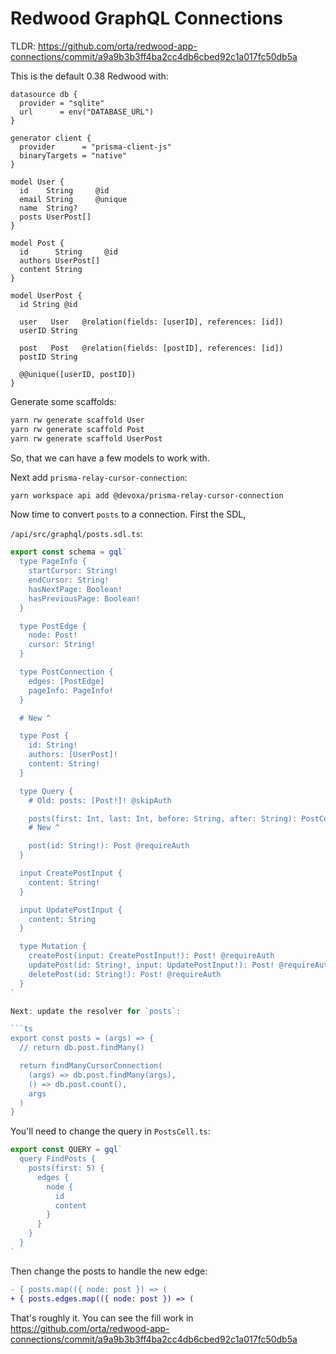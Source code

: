 # Redwood GraphQL Connections

TLDR: https://github.com/orta/redwood-app-connections/commit/a9a9b3b3ff4ba2cc4db6cbed92c1a017fc50db5a

This is the default 0.38 Redwood with:

```prisma
datasource db {
  provider = "sqlite"
  url      = env("DATABASE_URL")
}

generator client {
  provider      = "prisma-client-js"
  binaryTargets = "native"
}

model User {
  id    String     @id
  email String     @unique
  name  String?
  posts UserPost[]
}

model Post {
  id      String     @id
  authors UserPost[]
  content String
}

model UserPost {
  id String @id

  user   User   @relation(fields: [userID], references: [id])
  userID String

  post   Post   @relation(fields: [postID], references: [id])
  postID String

  @@unique([userID, postID])
}
```

Generate some scaffolds:


```sh
yarn rw generate scaffold User
yarn rw generate scaffold Post
yarn rw generate scaffold UserPost
```

So, that we can have a few models to work with.

Next add `prisma-relay-cursor-connection`:

```sh
yarn workspace api add @devoxa/prisma-relay-cursor-connection
```

Now time to convert `posts` to a connection. First the SDL,

`/api/src/graphql/posts.sdl.ts`:

```ts
export const schema = gql`
  type PageInfo {
    startCursor: String!
    endCursor: String!
    hasNextPage: Boolean!
    hasPreviousPage: Boolean!
  }

  type PostEdge {
    node: Post!
    cursor: String!
  }

  type PostConnection {
    edges: [PostEdge]
    pageInfo: PageInfo!
  }

  # New ^

  type Post {
    id: String!
    authors: [UserPost]!
    content: String!
  }

  type Query {
    # Old: posts: [Post!]! @skipAuth

    posts(first: Int, last: Int, before: String, after: String): PostConnection
    # New ^

    post(id: String!): Post @requireAuth
  }

  input CreatePostInput {
    content: String!
  }

  input UpdatePostInput {
    content: String
  }

  type Mutation {
    createPost(input: CreatePostInput!): Post! @requireAuth
    updatePost(id: String!, input: UpdatePostInput!): Post! @requireAuth
    deletePost(id: String!): Post! @requireAuth
  }
`

Next: update the resolver for `posts`:

```ts
export const posts = (args) => {
  // return db.post.findMany()

  return findManyCursorConnection(
    (args) => db.post.findMany(args),
    () => db.post.count(),
    args
  )
}
```

You'll need to change the query in `PostsCell.ts`:

```ts
export const QUERY = gql`
  query FindPosts {
    posts(first: 5) {
      edges {
        node {
          id
          content
        }
      }
    }
  }
`
```

Then change the posts to handle the new edge:

```diff
- { posts.map(({ node: post }) => (
+ { posts.edges.map(({ node: post }) => (
```


That's roughly it. You can see the fill work in https://github.com/orta/redwood-app-connections/commit/a9a9b3b3ff4ba2cc4db6cbed92c1a017fc50db5a

